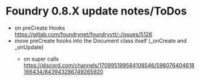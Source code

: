 # Foundry 0.8.X update notes/ToDos

- on preCreate Hooks https://gitlab.com/foundrynet/foundryvtt/-/issues/5126
- move preCreate<Document> hooks into the Document class itself (\_onCreate and \_onUpdate)
  - on super calls https://discord.com/channels/170995199584108546/596076404618166434/843943286749265920
